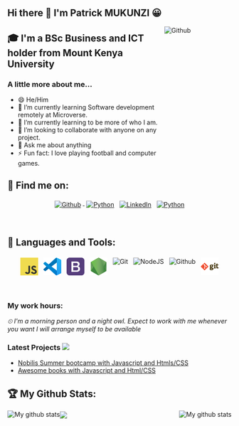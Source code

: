 ## Hi there 👋 I'm Patrick MUKUNZI 😀
<img height="300px" width="30%" align="right" alt="Github" src="https://media.giphy.com/media/M9gbBd9nbDrOTu1Mqx/giphy.gif" />

## 🎓 I'm a BSc Business and ICT holder from Mount Kenya University

### A little more about me...

- 😄 He/Him
- 🔭 I’m currently learning Software development remotely at Microverse.
- 🌱 I’m currently learning to be more of who I am. 
- 👯 I’m looking to collaborate with anyone on any project.
- 💬 Ask me about anything
- ⚡ Fun fact: I love playing football and computer games.

## :email: Find me on:

<p align="center">
 <a href="https://github.com/Pazzo97/Pazzo97/" target="_blank" rel="noopener noreferrer"> <img src="https://img.icons8.com/ios-filled/100/000000/github.png" alt="Github" height="40" style="vertical-align:top; margin:4px"> </a>
 <a href="https://www.linkedin.com/in/patrick-mukunzi-8389861a9/" target="_blank" rel="noopener noreferrer"> <img src="https://img.icons8.com/color/48/000000/linkedin-circled--v1.png" alt="Python" height="40" style="vertical-align:top; margin:4px"></a>
 <a href="mailto:pazzomuk@gmail.com"> <img src="https://img.icons8.com/color/48/000000/gmail-new.png" alt="LinkedIn" height="40" style="vertical-align:top; margin:4px"></a> 
  <a href="https://microverse-students.slack.com/team/U031N9FB9MZ" target="_blank" rel="noopener noreferrer"> <img src="https://img.icons8.com/color/96/000000/slack-new.png" alt="Python" height="40" style="vertical-align:top; margin:4px"></a>
</p>

<br />


## 🧰 Languages and Tools:
<p align="center">
<img src="https://raw.githubusercontent.com/github/explore/80688e429a7d4ef2fca1e82350fe8e3517d3494d/topics/javascript/javascript.png" alt="Javascript" height="40" style="vertical-align:top; margin:4px">
<img src="https://raw.githubusercontent.com/github/explore/80688e429a7d4ef2fca1e82350fe8e3517d3494d/topics/visual-studio-code/visual-studio-code.png" alt="VS Code" height="40" style="vertical-align:top; margin:4px">
<img src="https://raw.githubusercontent.com/github/explore/80688e429a7d4ef2fca1e82350fe8e3517d3494d/topics/bootstrap/bootstrap.png" alt="Bootstrap" height="40" style="vertical-align:top; margin:4px">
<img src="https://raw.githubusercontent.com/github/explore/80688e429a7d4ef2fca1e82350fe8e3517d3494d/topics/nodejs/nodejs.png" alt="NodeJS" height="40" style="vertical-align:top; margin:4px">
<img src="https://img.icons8.com/external-flaticons-flat-flat-icons/64/000000/external-java-computer-programming-flaticons-flat-flat-icons.png" alt="Git" height="40" style="vertical-align:top; margin:4px">
<img src="https://img.icons8.com/color/96/000000/css3.png" alt="NodeJS" height="40" style="vertical-align:top; margin:4px">
<img src="https://img.icons8.com/ios-filled/100/000000/github.png" alt="Github" height="40" style="vertical-align:top; margin:4px">
<img src="https://raw.githubusercontent.com/github/explore/80688e429a7d4ef2fca1e82350fe8e3517d3494d/topics/git/git.png" alt="Git" height="40" style="vertical-align:top; margin:4px">
</p>

<br />

### My work hours:
*⏲ I'm a morning person and a night owl. Expect to work with me whenever you want I will arrange myself to be available*

### <p>Latest Projects <img src="https://media.giphy.com/media/THICzXhqZItpoFX7aD/giphy.gif" width="55"></p>

<!-- BLOG-POST-LIST:START -->
- [Nobilis Summer bootcamp with Javascript and Htmls/CSS](https://pazzo97.github.io/Capstone/)
- [Awesome books with Javascript and Html/CSS](https://github.com/Pazzo97/Portfolio-project)



## :trophy: My Github Stats:

<img align="left" src="https://github-readme-streak-stats.herokuapp.com?user=Pazzo97&theme=vue-dark&hide_border=true&date_format=M%20j%5B%2C%20Y%5D" alt="My github stats" />

<img align="right" src="https://github-readme-stats.vercel.app/api?username=Pazzo97&show_icons=true&include_all_commits=true&theme=cobalt&hide_border=true" alt="My github stats" />  

<a href="https://github-readme-stats.vercel.app/api/top-langs/?username=Pazo97&hide=php&theme=tokyonight">
  <img align="center" src="https://github-readme-stats.vercel.app/api/top-langs/?username=Pazzo97&hide=php&theme=cobalt&layout=compact" />
</a>
